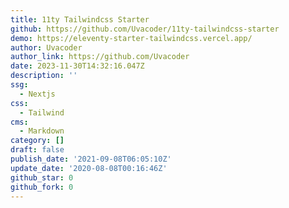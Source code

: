 ```yaml
---
title: 11ty Tailwindcss Starter
github: https://github.com/Uvacoder/11ty-tailwindcss-starter
demo: https://eleventy-starter-tailwindcss.vercel.app/
author: Uvacoder
author_link: https://github.com/Uvacoder
date: 2023-11-30T14:32:16.047Z
description: ''
ssg:
  - Nextjs
css:
  - Tailwind
cms:
  - Markdown
category: []
draft: false
publish_date: '2021-09-08T06:05:10Z'
update_date: '2020-08-08T00:16:46Z'
github_star: 0
github_fork: 0
---
```

